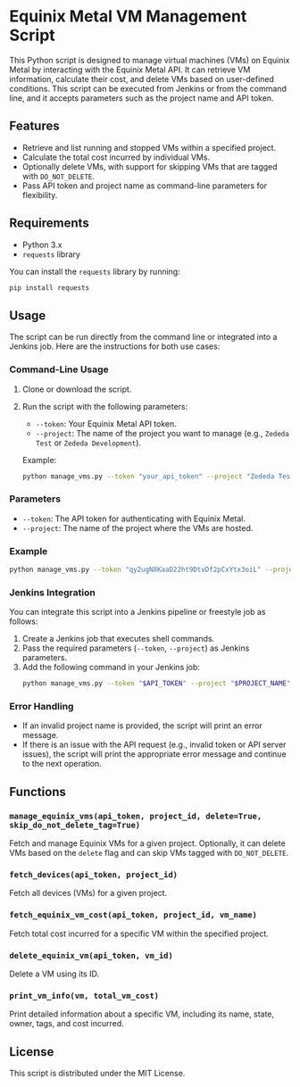 
# Equinix Metal VM Management Script

This Python script is designed to manage virtual machines (VMs) on Equinix Metal by interacting with the Equinix Metal API. It can retrieve VM information, calculate their cost, and delete VMs based on user-defined conditions. This script can be executed from Jenkins or from the command line, and it accepts parameters such as the project name and API token.

## Features

- Retrieve and list running and stopped VMs within a specified project.
- Calculate the total cost incurred by individual VMs.
- Optionally delete VMs, with support for skipping VMs that are tagged with `DO_NOT_DELETE`.
- Pass API token and project name as command-line parameters for flexibility.

## Requirements

- Python 3.x
- `requests` library

You can install the `requests` library by running:
```bash
pip install requests
```

## Usage

The script can be run directly from the command line or integrated into a Jenkins job. Here are the instructions for both use cases:

### Command-Line Usage

1. Clone or download the script.

2. Run the script with the following parameters:
   - `--token`: Your Equinix Metal API token.
   - `--project`: The name of the project you want to manage (e.g., `Zededa Test` or `Zededa Development`).

   Example:
   ```bash
   python manage_vms.py --token "your_api_token" --project "Zededa Test"
   ```

### Parameters

- `--token`: The API token for authenticating with Equinix Metal.
- `--project`: The name of the project where the VMs are hosted.

### Example

```bash
python manage_vms.py --token "qy2ugN8KaaD22ht9DtvDf2pCxYtx3oiL" --project "Zededa Test"
```

### Jenkins Integration

You can integrate this script into a Jenkins pipeline or freestyle job as follows:

1. Create a Jenkins job that executes shell commands.
2. Pass the required parameters (`--token`, `--project`) as Jenkins parameters.
3. Add the following command in your Jenkins job:
   ```bash
   python manage_vms.py --token "$API_TOKEN" --project "$PROJECT_NAME"
   ```

### Error Handling

- If an invalid project name is provided, the script will print an error message.
- If there is an issue with the API request (e.g., invalid token or API server issues), the script will print the appropriate error message and continue to the next operation.

## Functions

### `manage_equinix_vms(api_token, project_id, delete=True, skip_do_not_delete_tag=True)`

Fetch and manage Equinix VMs for a given project. Optionally, it can delete VMs based on the `delete` flag and can skip VMs tagged with `DO_NOT_DELETE`.

### `fetch_devices(api_token, project_id)`

Fetch all devices (VMs) for a given project.

### `fetch_equinix_vm_cost(api_token, project_id, vm_name)`

Fetch total cost incurred for a specific VM within the specified project.

### `delete_equinix_vm(api_token, vm_id)`

Delete a VM using its ID.

### `print_vm_info(vm, total_vm_cost)`

Print detailed information about a specific VM, including its name, state, owner, tags, and cost incurred.

## License

This script is distributed under the MIT License.
